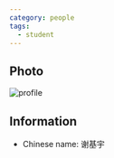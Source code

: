 ```yaml
---
category: people
tags:
  - student
---
```


## Photo

![profile](https://user-images.githubusercontent.com/116997215/198896887-55da512b-8708-4fcb-b313-0eb645c593dc.jpg)

## Information

- Chinese name: 谢基宇
